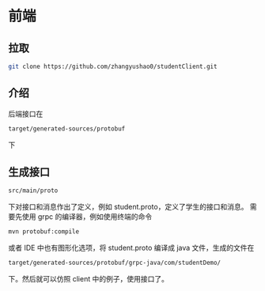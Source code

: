 # 前端

## 拉取

```bash
git clone https://github.com/zhangyushao0/studentClient.git
```

## 介绍

后端接口在

```bash
target/generated-sources/protobuf
```

下

## 生成接口

```bash
src/main/proto
```

下对接口和消息作出了定义，例如 student.proto，定义了学生的接口和消息。
需要先使用 grpc 的编译器，例如使用终端的命令

```bash
mvn protobuf:compile
```

或者 IDE 中也有图形化选项，将 student.proto 编译成 java 文件，生成的文件在

```bash
target/generated-sources/protobuf/grpc-java/com/studentDemo/
```

下。然后就可以仿照 client 中的例子，使用接口了。
